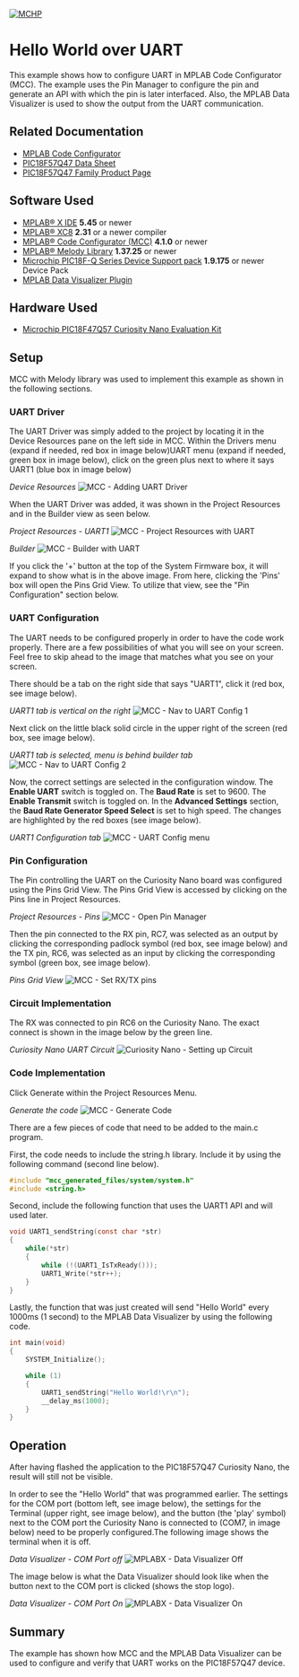 <!-- Please do not change this logo with link -->
[![MCHP](images/microchip.png)](https://www.microchip.com)

# Hello World over UART

This example shows how to configure UART in MPLAB Code Configurator (MCC). The example uses the Pin Manager to configure the pin and generate an API with which the pin is later interfaced. Also, the MPLAB Data Visualizer is used to show the output from the UART communication.

## Related Documentation

- [MPLAB Code Configurator](https://www.microchip.com/en-us/development-tools-tools-and-software/embedded-software-center/mplab-code-configurator)
- [PIC18F57Q47 Data Sheet](https://ww1.microchip.com/downloads/en/DeviceDoc/PIC18F27-47-57Q43-Data-Sheet-DS40002147E.pdf)
- [PIC18F57Q47 Family Product Page](https://www.microchip.com/wwwproducts/en/PIC18F57Q43)

## Software Used

- [MPLAB® X IDE](http://www.microchip.com/mplab/mplab-x-ide) **5.45** or newer
- [MPLAB® XC8](http://www.microchip.com/mplab/compilers) **2.31** or a newer compiler 
- [MPLAB® Code Configurator (MCC)](https://www.microchip.com/mplab/mplab-code-configurator) **4.1.0** or newer 
- [MPLAB® Melody Library](https://www.microchip.com/en-us/development-tools-tools-and-software/embedded-software-center/mplab-code-configurator) **1.37.25** or newer
- [Microchip PIC18F-Q Series Device Support pack](https://packs.download.microchip.com/) **1.9.175** or newer Device Pack
- [MPLAB Data Visualizer Plugin](https://www.microchip.com/en-us/development-tools-tools-and-software/embedded-software-center/mplab-data-visualizer?utm_source=GitHub&utm_medium=TextLink&utm_campaign=MCU8_MMTCha_PIC18FQ43&utm_content=pic18q43_v_to_f_github)

## Hardware Used
- [Microchip PIC18F47Q57 Curiosity Nano Evaluation Kit](https://www.microchip.com/Developmenttools/ProductDetails/DM164150)

## Setup
MCC with Melody library was used to implement this example as shown in the following sections.

### UART Driver
The UART Driver was simply added to the project by locating it in the Device Resources pane on the left side in MCC. Within the Drivers menu (expand if needed, red box in image below)UART menu (expand if needed, green box in image below), click on the green plus next to where it says UART1 (blue box in image below)

*Device Resources*
![MCC - Adding UART Driver](images/MCC_add_uart_driver.png)


When the UART Driver was added, it was shown in the Project Resources and in the Builder view as seen below.

*Project Resources - UART1*
![MCC - Project Resources with UART](images/MCC_project_resources_uart_added.png)

*Builder*
![MCC - Builder with UART](images/MCC_builder_uart_added.png)

If you click the '+' button at the top of the System Firmware box, it will expand to show what is in the above image.  From here, clicking the 'Pins' box will open the Pins Grid View.  To utilize that view, see the "Pin Configuration" section below.

### UART Configuration
The UART needs to be configured properly in order to have the code work properly.  There are a few possibilities of what you will see on your screen.  Feel free to skip ahead to the image that matches what you see on your screen.

There should be a tab on the right side that says "UART1", click it (red box, see image below).

*UART1 tab is vertical on the right*
![MCC - Nav to UART Config 1](images/MCC_nav_to_uart_config_1.png)


Next click on the little black solid circle in the upper right of the screen (red box, see image below).

*UART1 tab is selected, menu is behind builder tab*
![MCC - Nav to UART Config 2](images/MCC_nav_to_uart_config_2.png)


Now, the correct settings are selected in the configuration window.  The **Enable UART** switch is toggled on.  The **Baud Rate** is set to 9600.  The **Enable Transmit** switch is toggled on.  In the **Advanced Settings** section, the **Baud Rate Generator Speed Select** is set to high speed.  The changes are highlighted by the red boxes (see image below).

*UART1 Configuration tab*
![MCC - UART Config menu](images/MCC_uart_config_menu.png)


### Pin Configuration
The Pin controlling the UART on the Curiosity Nano board was configured using the Pins Grid View.  The Pins Grid View is accessed by clicking on the Pins line in Project Resources.

*Project Resources - Pins*
![MCC - Open Pin Manager](images/MCC_project_resources_pins.png)


Then the pin connected to the RX pin, RC7, was selected as an output by clicking the corresponding padlock symbol (red box, see image below) and the TX pin, RC6, was selected as an input by clicking the corresponding symbol (green box, see image below).

*Pins Grid View*
![MCC - Set RX/TX pins](images/MCC_pins_grid_view.png)


### Circuit Implementation
The RX was connected to pin RC6 on the Curiosity Nano.  The exact connect is shown in the image below by the green line.

*Curiosity Nano UART Circuit*
![Curiosity Nano - Setting up Circuit](images/Curiosity_Nano_circuit.png)


### Code Implementation
Click Generate within the Project Resources Menu.

*Generate the code*
![MCC - Generate Code](images/MCC_generate_code.png)

There are a few pieces of code that need to be added to the main.c program. 

First, the code needs to include the string.h library. Include it by using the following command (second line below).
```c
#include "mcc_generated_files/system/system.h"
#include <string.h>
```
Second, include the following function that uses the UART1 API and will used later.

```c
void UART1_sendString(const char *str)
{
    while(*str)
    {
        while (!(UART1_IsTxReady()));
        UART1_Write(*str++);
    }
}
```
Lastly, the function that was just created will send "Hello World" every 1000ms (1 second) to the MPLAB Data Visualizer by using the following code.  

```c
int main(void)
{
    SYSTEM_Initialize();

    while (1)
    {
        UART1_sendString("Hello World!\r\n");
        __delay_ms(1000);
    }
}
```

## Operation

After having flashed the application to the PIC18F57Q47 Curiosity Nano, the result will still not be visible.

In order to see the "Hello World" that was programmed earlier. The settings for the COM port (bottom left, see image below), the settings for the Terminal (upper right, see image below), and the button (the 'play' symbol) next to the COM port the Curiosity Nano is connected to (COM7, in image below) need to be properly configured.The following image shows the terminal when it is off.

*Data Visualizer - COM Port off*
![MPLABX - Data Visualizer Off](images/MPLAB_Data_Visualizer.png)

The image below is what the Data Visualizer should look like when the button next to the COM port is clicked (shows the stop logo).

*Data Visualizer - COM Port On*
![MPLABX - Data Visualizer On](images/MPLAB_Data_Visualizer_on.png)

## Summary

The example has shown how MCC and the MPLAB Data Visualizer can be used to configure and verify that UART works on the PIC18F57Q47 device.
